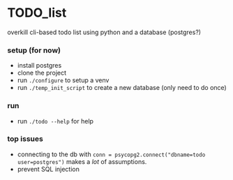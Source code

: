 # TODO_list
overkill cli-based todo list using python and a database (postgres?)

### setup (for now)

* install postgres
* clone the project
* run `./configure` to setup a venv
* run `./temp_init_script` to create a new database (only need to do once)

### run

* run `./todo --help` for help

### top issues
* connecting to the db with `conn = psycopg2.connect("dbname=todo user=postgres")` makes a *lot* of assumptions.
* prevent SQL injection